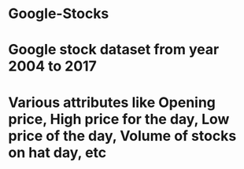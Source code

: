 # Google-Stocks
# Google stock dataset from year 2004 to 2017
# Various attributes like Opening price, High price for the day, Low price of the day, Volume of stocks on hat day, etc 
